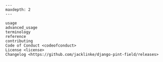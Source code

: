 ```{include} ../README.md

```

[license]: license
[contributor guide]: contributing
[command-line reference]: usage

```{toctree}
---
maxdepth: 2
---

usage
advanced_usage
terminology
reference
contributing
Code of Conduct <codeofconduct>
License <license>
Changelog <https://github.com/jacklinke/django-pint-field/releases>
```
